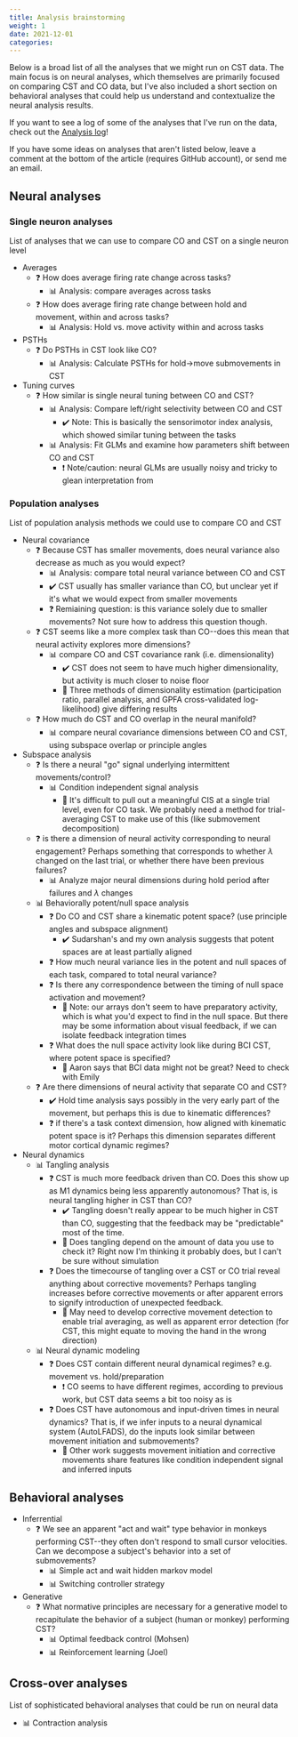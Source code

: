 ```yaml
---
title: Analysis brainstorming
weight: 1
date: 2021-12-01
categories:
---
```


Below is a broad list of all the analyses that we might run on CST data. The main focus is on neural analyses, which themselves are primarily focused on comparing CST and CO data, but I've also included a short section on behavioral analyses that could help us understand and contextualize the neural analysis results.

If you want to see a log of some of the analyses that I've run on the data, check out the [Analysis log](analysis-log/)!

If you have some ideas on analyses that aren't listed below, leave a comment at the bottom of the article (requires GitHub account), or send me an email.

## Neural analyses

### Single neuron analyses

List of analyses that we can use to compare CO and CST on a single neuron level

- Averages
    - :question: How does average firing rate change across tasks?
        - :bar_chart: Analysis: compare averages across tasks
    - :question: How does average firing rate change between hold and movement, within and across tasks?
        - :bar_chart: Analysis: Hold vs. move activity within and across tasks
- PSTHs
    - :question: Do PSTHs in CST look like CO?
        - :bar_chart: Analysis: Calculate PSTHs for hold->move submovements in CST
- Tuning curves
    - :question: How similar is single neural tuning between CO and CST?
        - :bar_chart: Analysis: Compare left/right selectivity between CO and CST
            - :heavy_check_mark: Note: This is basically the sensorimotor index analysis, which showed similar tuning between the tasks
        - :bar_chart: Analysis: Fit GLMs and examine how parameters shift between CO and CST
            - :exclamation: Note/caution: neural GLMs are usually noisy and tricky to glean interpretation from

### Population analyses

List of population analysis methods we could use to compare CO and CST

- Neural covariance
    - :question: Because CST has smaller movements, does neural variance also decrease as much as you would expect?
        - :bar_chart: Analysis: compare total neural variance between CO and CST
        - :heavy_check_mark: CST usually has smaller variance than CO, but unclear yet if it's what we would expect from smaller movements
        - :question: Remiaining question: is this variance solely due to smaller movements? Not sure how to address this question though.
    - :question: CST seems like a more complex task than CO--does this mean that neural activity explores more dimensions?
        - :bar_chart: compare CO and CST covariance rank (i.e. dimensionality)
            - :heavy_check_mark: CST does not seem to have much higher dimensionality, but activity is much closer to noise floor
            - :speech_balloon: Three methods of dimensionality estimation (participation ratio, parallel analysis, and GPFA cross-validated log-likelihood) give differing results
    - :question: How much do CST and CO overlap in the neural manifold?
        - :bar_chart: compare neural covariance dimensions between CO and CST, using subspace overlap or principle angles
- Subspace analysis
    - :question: Is there a neural "go" signal underlying intermittent movements/control?
        - :bar_chart: Condition independent signal analysis
            - :speech_balloon: It's difficult to pull out a meaningful CIS at a single trial level, even for CO task. We probably need a method for trial-averaging CST to make use of this (like submovement decomposition)
    - :question: is there a dimension of neural activity corresponding to neural engagement? Perhaps something that corresponds to whether $\lambda$ changed on the last trial, or whether there have been previous failures?
        - :bar_chart: Analyze major neural dimensions during hold period after failures and $\lambda$ changes
    - :bar_chart: Behaviorally potent/null space analysis
        - :question: Do CO and CST share a kinematic potent space? (use principle angles and subspace alignment)
            - :heavy_check_mark: Sudarshan's and my own analysis suggests that potent spaces are at least partially aligned
        - :question: How much neural variance lies in the potent and null spaces of each task, compared to total neural variance?
        - :question: Is there any correspondence between the timing of null space activation and movement?
            - :speech_balloon: Note: our arrays don't seem to have preparatory activity, which is what you'd expect to find in the null space. But there may be some information about visual feedback, if we can isolate feedback integration times
        - :question: What does the null space activity look like during BCI CST, where potent space is specified?
            - :speech_balloon: Aaron says that BCI data might not be great? Need to check with Emily
    - :question: Are there dimensions of neural activity that separate CO and CST?
        - :heavy_check_mark: Hold time analysis says possibly in the very early part of the movement, but perhaps this is due to kinematic differences?
        - :question: if there's a task context dimension, how aligned with kinematic potent space is it? Perhaps this dimension separates different motor cortical dynamic regimes?
- Neural dynamics
    - :bar_chart: Tangling analysis
        - :question: CST is much more feedback driven than CO. Does this show up as M1 dynamics being less apparently autonomous? That is, is neural tangling higher in CST than CO?
            - :heavy_check_mark: Tangling doesn't really appear to be much higher in CST than CO, suggesting that the feedback may be "predictable" most of the time. 
            - :speech_balloon: Does tangling depend on the amount of data you use to check it? Right now I'm thinking it probably does, but I can't be sure without simulation
        - :question: Does the timecourse of tangling over a CST or CO trial reveal anything about corrective movements? Perhaps tangling increases before corrective movements or after apparent errors to signify introduction of unexpected feedback.
            - :speech_balloon: May need to develop corrective movement detection to enable trial averaging, as well as apparent error detection (for CST, this might equate to moving the hand in the wrong direction)
    - :bar_chart: Neural dynamic modeling
        - :question: Does CST contain different neural dynamical regimes? e.g. movement vs. hold/preparation
            - :exclamation: CO seems to have different regimes, according to previous work, but CST data seems a bit too noisy as is
        - :question: Does CST have autonomous and input-driven times in neural dynamics? That is, if we infer inputs to a neural dynamical system (AutoLFADS), do the inputs look similar between movement initiation and submovements?
            - :speech_balloon: Other work suggests movement initiation and corrective movements share features like condition independent signal and inferred inputs

## Behavioral analyses

- Inferrential
    - :question: We see an apparent "act and wait" type behavior in monkeys performing CST--they often don't respond to small cursor velocities. Can we decompose a subject's behavior into a set of submovements?
        - :bar_chart: Simple act and wait hidden markov model
        - :bar_chart: Switching controller strategy
- Generative
    - :question: What normative principles are necessary for a generative model to recapitulate the behavior of a subject (human or monkey) performing CST?
        - :bar_chart: Optimal feedback control (Mohsen)
        - :bar_chart: Reinforcement learning (Joel)

## Cross-over analyses

List of sophisticated behavioral analyses that could be run on neural data

- :bar_chart: Contraction analysis
